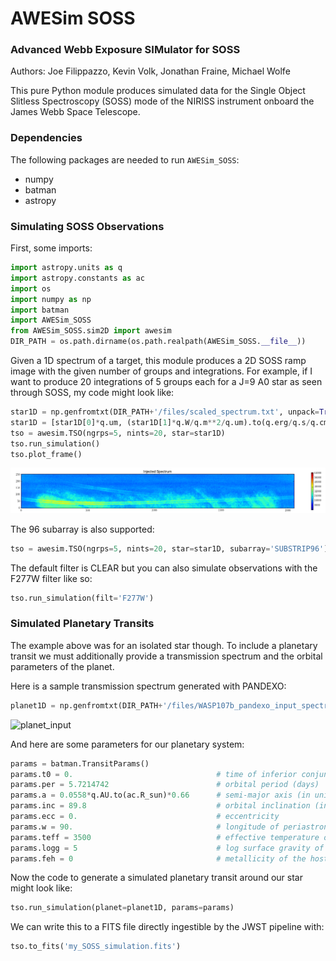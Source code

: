 # AWESim SOSS

### Advanced Webb Exposure SIMulator for SOSS

Authors: Joe Filippazzo, Kevin Volk, Jonathan Fraine, Michael Wolfe

This pure Python module produces simulated data for the Single Object Slitless Spectroscopy (SOSS) mode of the NIRISS instrument onboard the James Webb Space Telescope.

### Dependencies
The following packages are needed to run `AWESim_SOSS`:
- numpy
- batman
- astropy

### Simulating SOSS Observations

First, some imports:

```python
import astropy.units as q
import astropy.constants as ac
import os
import numpy as np
import batman
import AWESim_SOSS
from AWESim_SOSS.sim2D import awesim
DIR_PATH = os.path.dirname(os.path.realpath(AWESim_SOSS.__file__))
```

Given a 1D spectrum of a target, this module produces a 2D SOSS ramp image with the given number of groups and integrations. For example, if I want to produce 20 integrations of 5 groups each for a J=9 A0 star as seen through SOSS, my code might look like:

```python
star1D = np.genfromtxt(DIR_PATH+'/files/scaled_spectrum.txt', unpack=True)
star1D = [star1D[0]*q.um, (star1D[1]*q.W/q.m**2/q.um).to(q.erg/q.s/q.cm**2/q.AA)]
tso = awesim.TSO(ngrps=5, nints=20, star=star1D)
tso.run_simulation()
tso.plot_frame()
```

![output](AWESim_SOSS/img/2D_star.png "The output trace")

The 96 subarray is also supported:

```python
tso = awesim.TSO(ngrps=5, nints=20, star=star1D, subarray='SUBSTRIP96')
```

The default filter is CLEAR but you can also simulate observations with the F277W filter like so:

```python
tso.run_simulation(filt='F277W')
```

### Simulated Planetary Transits

The example above was for an isolated star though. To include a planetary transit we must additionally provide a transmission spectrum and the orbital parameters of the planet.

Here is a sample transmission spectrum generated with PANDEXO:

```python
planet1D = np.genfromtxt(DIR_PATH+'/files/WASP107b_pandexo_input_spectrum.dat', unpack=True)
````

![planet_input](AWESim_SOSS/img/1D_planet.png "The input transmission spectrum")

And here are some parameters for our planetary system:

```python
params = batman.TransitParams()
params.t0 = 0.                                # time of inferior conjunction
params.per = 5.7214742                        # orbital period (days)
params.a = 0.0558*q.AU.to(ac.R_sun)*0.66      # semi-major axis (in units of stellar radii)
params.inc = 89.8                             # orbital inclination (in degrees)
params.ecc = 0.                               # eccentricity
params.w = 90.                                # longitude of periastron (in degrees)
params.teff = 3500                            # effective temperature of the host star
params.logg = 5                               # log surface gravity of the host star
params.feh = 0                                # metallicity of the host star
```

Now the code to generate a simulated planetary transit around our star might look like:

```python
tso.run_simulation(planet=planet1D, params=params)
```

We can write this to a FITS file directly ingestible by the JWST pipeline with:

```python
tso.to_fits('my_SOSS_simulation.fits')
```

<!--We can verify that the lightcurves are wavelength dependent by plotting a few different columns of the SOSS trace like so:

```python
TSO.plot_lightcurve([15,150,300])
```

![lightcurves](AWESim_SOSS/img/lc.png "lightcurves") -->

